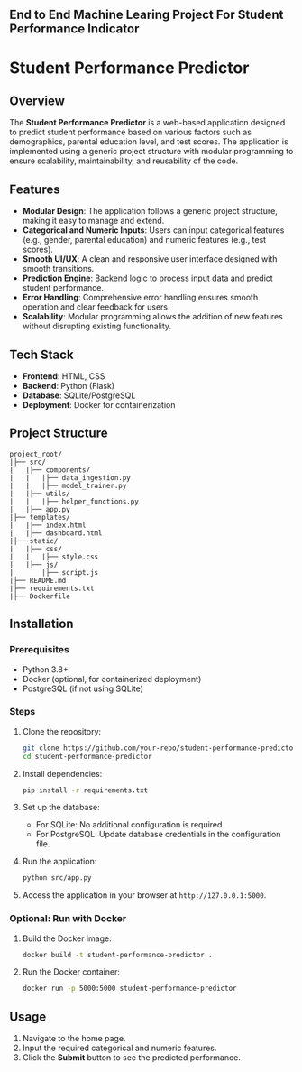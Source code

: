 ## End to End Machine Learing Project For Student Performance Indicator 
# Student Performance Predictor

## Overview
The **Student Performance Predictor** is a web-based application designed to predict student performance based on various factors such as demographics, parental education level, and test scores. The application is implemented using a generic project structure with modular programming to ensure scalability, maintainability, and reusability of the code.

## Features
- **Modular Design**: The application follows a generic project structure, making it easy to manage and extend.
- **Categorical and Numeric Inputs**: Users can input categorical features (e.g., gender, parental education) and numeric features (e.g., test scores).
- **Smooth UI/UX**: A clean and responsive user interface designed with smooth transitions.
- **Prediction Engine**: Backend logic to process input data and predict student performance.
- **Error Handling**: Comprehensive error handling ensures smooth operation and clear feedback for users.
- **Scalability**: Modular programming allows the addition of new features without disrupting existing functionality.

## Tech Stack
- **Frontend**: HTML, CSS
- **Backend**: Python (Flask)
- **Database**: SQLite/PostgreSQL
- **Deployment**: Docker for containerization

## Project Structure
```
project_root/
|├── src/
|   |├── components/
|   |   |├── data_ingestion.py
|   |   |├── model_trainer.py
|   |├── utils/
|   |   |├── helper_functions.py
|   |├── app.py
|├── templates/
|   |├── index.html
|   |├── dashboard.html
|├── static/
|   |├── css/
|   |   |├── style.css
|   |├── js/
|       |├── script.js
|├── README.md
|├── requirements.txt
|├── Dockerfile
```

## Installation
### Prerequisites
- Python 3.8+
- Docker (optional, for containerized deployment)
- PostgreSQL (if not using SQLite)

### Steps
1. Clone the repository:
    ```bash
    git clone https://github.com/your-repo/student-performance-predictor.git
    cd student-performance-predictor
    ```

2. Install dependencies:
    ```bash
    pip install -r requirements.txt
    ```

3. Set up the database:
    - For SQLite:
      No additional configuration is required.
    - For PostgreSQL:
      Update database credentials in the configuration file.

4. Run the application:
    ```bash
    python src/app.py
    ```

5. Access the application in your browser at `http://127.0.0.1:5000`.

### Optional: Run with Docker
1. Build the Docker image:
    ```bash
    docker build -t student-performance-predictor .
    ```

2. Run the Docker container:
    ```bash
    docker run -p 5000:5000 student-performance-predictor
    ```

## Usage
1. Navigate to the home page.
2. Input the required categorical and numeric features.
3. Click the **Submit** button to see the predicted performance.

